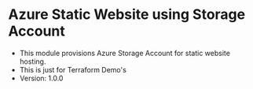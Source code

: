 # Azure Static Website using Storage Account
- This module provisions Azure Storage Account for static website hosting.
- This is just for Terraform Demo's
- Version: 1.0.0